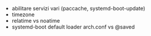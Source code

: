 - abilitare servizi vari (paccache, systemd-boot-update)
- timezone
- relatime vs noatime
- systemd-boot default loader arch.conf vs @saved